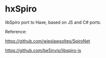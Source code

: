 # hxSpiro
libSpiro port to Haxe, based on JS and C# ports.

Reference:

https://github.com/wieslawsoltes/SpiroNet

https://github.com/be5invis/libspiro-js
